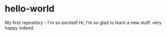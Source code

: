 # hello-world
My first repository - I'm so excited!
Hi, I'm so glad to learn a new stuff.  very happy indeed.
